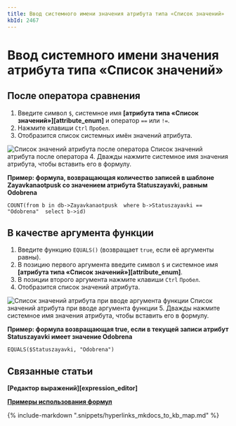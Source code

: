 ```yaml
---
title: Ввод системного имени значения атрибута типа «Список значений»
kbId: 2467
---
```


# Ввод системного имени значения атрибута типа «Список значений»

## После оператора сравнения

1. Введите символ `$`, системное имя **[атрибута типа «Список значений»][attribute_enum]** и оператор `==` или `!=`.
2. Нажмите клавиши `Ctrl` `Пробел`.
3. Отобразится список системных имён значений атрибута.
![Список значений атрибута после оператора](https://kb.comindware.ru/assets/formula_editor_enum_autocomplete.png)
Список значений атрибута после оператора
4. Дважды нажмите системное имя значения атрибута, чтобы вставить его в формулу.

**Пример: формула, возвращающая количество записей в шаблоне Zayavkanaotpusk со значением атрибута Statuszayavki, равным Odobrena**

```
COUNT(from b in db->Zayavkanaotpusk  where b->Statuszayavki == "Odobrena"  select b->id) 
```

## В качестве аргумента функции

1. Введите функцию `EQUALS()` (возвращает `true`, если её аргументы равны).
2. В позицию первого аргумента введите символ `$` и системное имя **[атрибута типа «Список значений»][attribute_enum]**.
3. В позиции второго аргумента нажмите клавиши `Ctrl` `Пробел`.
4. Отобразится список значений атрибута.
![Список значений атрибута при вводе аргумента функции](https://kb.comindware.ru/assets/formula_editor_enum_function_autocomplete.png)
Список значений атрибута при вводе аргумента функции
5. Дважды нажмите системное имя значения атрибута, чтобы вставить его в формулу.

**Пример: формула возвращающая true, если в текущей записи атрибут Statuszayavki имеет значение Odobrena**

```
EQUALS($Statuszayavki, "Odobrena") 
```

## Связанные статьи

**[Редактор выражений][expression_editor]**

**[Примеры использования формул](https://kb.comindware.ru/category.php?id=409)**

{% include-markdown ".snippets/hyperlinks_mkdocs_to_kb_map.md" %}
